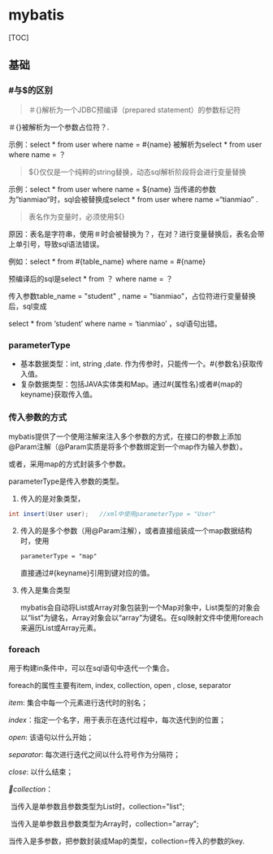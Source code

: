# mybatis

[TOC]

## 基础

### #与$的区别

> ＃{}解析为一个JDBC预编译（prepared statement）的参数标记符

 ＃{}被解析为一个参数占位符？.

示例：select * from user where name = #{name} 被解析为select * from user where name = ？

> ${}仅仅是一个纯粹的string替换，动态sql解析阶段将会进行变量替换

示例：select * from user where name = ${name} 当传递的参数为”tianmiao“时，sql会被替换成select * from user where name =“tianmiao” .

> 表名作为变量时，必须使用${}

原因：表名是字符串，使用＃时会被替换为？，在对？进行变量替换后，表名会带上单引号，导致sql语法错误。

例如：select * from #{table_name} where name = #{name}

预编译后的sql是select * from ？ where name = ？

传入参数table_name = "student" , name = "tianmiao"，占位符进行变量替换后，sql变成

select * from ‘student’ where name = ‘tianmiao’ ，sql语句出错。

### parameterType

* 基本数据类型：int, string ,date. 作为传参时，只能传一个。#{参数名}获取传入值。
* 复杂数据类型：包括JAVA实体类和Map。通过#{属性名}或者#{map的keyname}获取传入值。

### 传入参数的方式

mybatis提供了一个使用注解来注入多个参数的方式，在接口的参数上添加@Param注解（@Param实质是将多个参数绑定到一个map作为输入参数）。

或者，采用map的方式封装多个参数。

parameterType是传入参数的类型。

1. 传入的是对象类型，

```java
int insert(User user);   //xml中使用parameterType = "User"
```

2. 传入的是多个参数（用@Param注解），或者直接组装成一个map数据结构时，使用

   ```xml
   parameterType = "map"
   ```

   直接通过#{keyname}引用到键对应的值。

3. 传入是集合类型

   mybatis会自动将List或Array对象包装到一个Map对象中，List类型的对象会以“list”为键名，Array对象会以“array”为键名。在sql映射文件中使用foreach来遍历List或Array元素。

### foreach

用于构建in条件中，可以在sql语句中迭代一个集合。

foreach的属性主要有item, index, collection, open , close, separator

*item*: 集合中每一个元素进行迭代时的别名；

*index*：指定一个名字，用于表示在迭代过程中，每次迭代到的位置；

*open*: 该语句以什么开始；

*separator*: 每次进行迭代之间以什么符号作为分隔符；

*close*: 以什么结束；

*collection*： 

​	当传入是单参数且参数类型为List时，collection="list";

​	当传入是单参数且参数类型为Array时，collection="array";

​	当传入是多参数，把参数封装成Map的类型，collection=传入的参数的key.

